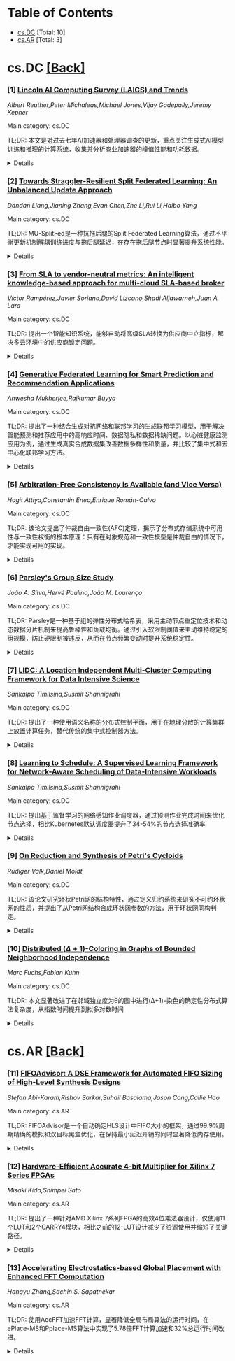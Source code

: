 <div id=toc></div>

# Table of Contents

- [cs.DC](#cs.DC) [Total: 10]
- [cs.AR](#cs.AR) [Total: 3]


<div id='cs.DC'></div>

# cs.DC [[Back]](#toc)

### [1] [Lincoln AI Computing Survey (LAICS) and Trends](https://arxiv.org/abs/2510.20931)
*Albert Reuther,Peter Michaleas,Michael Jones,Vijay Gadepally,Jeremy Kepner*

Main category: cs.DC

TL;DR: 本文是对过去七年AI加速器和处理器调查的更新，重点关注生成式AI模型训练和推理的计算系统，收集并分析商业加速器的峰值性能和功耗数据。


<details>
  <summary>Details</summary>
Motivation: 由于生成式AI模型在过去一年受到极大关注，需要更新AI加速器和处理器的调查数据，以反映当前计算系统的发展状况。

Method: 延续传统方法，收集公开宣布的商业加速器的峰值性能和功耗数据，在散点图上绘制并分析趋势，按市场细分进行分组展示，新增计算架构分类。

Result: 更新了林肯AI计算调查(LAICS)，包含新加速器的简要描述，提供了性能-功耗散点图和各细分市场的放大视图。

Conclusion: 这项年度调查持续跟踪AI加速器的发展趋势，为理解生成式AI计算系统的演进提供了有价值的参考。

Abstract: In the past year, generative AI (GenAI) models have received a tremendous
amount of attention, which in turn has increased attention to computing systems
for training and inference for GenAI. Hence, an update to this survey is due.
This paper is an update of the survey of AI accelerators and processors from
past seven years, which is called the Lincoln AI Computing Survey -- LAICS
(pronounced "lace"). This multi-year survey collects and summarizes the current
commercial accelerators that have been publicly announced with peak performance
and peak power consumption numbers. In the same tradition of past papers of
this survey, the performance and power values are plotted on a scatter graph,
and a number of dimensions and observations from the trends on this plot are
again discussed and analyzed. Market segments are highlighted on the scatter
plot, and zoomed plots of each segment are also included. A brief description
of each of the new accelerators that have been added in the survey this year is
included, and this update features a new categorization of computing
architectures that implement each of the accelerators.

</details>


### [2] [Towards Straggler-Resilient Split Federated Learning: An Unbalanced Update Approach](https://arxiv.org/abs/2510.21155)
*Dandan Liang,Jianing Zhang,Evan Chen,Zhe Li,Rui Li,Haibo Yang*

Main category: cs.DC

TL;DR: MU-SplitFed是一种抗拖后腿的Split Federated Learning算法，通过不平衡更新机制解耦训练进度与拖后腿延迟，在存在拖后腿节点时显著提升系统性能。


<details>
  <summary>Details</summary>
Motivation: Split Federated Learning结合了联邦学习的并行性和分割学习的计算卸载优势，但受到分布式系统中拖后腿问题的严重影响。由于分割服务器与客户端之间的依赖关系，服务器模型更新需要等待客户端激活，这种同步要求导致显著时间延迟，拖后腿成为系统可扩展性和效率的关键瓶颈。

Method: 提出MU-SplitFed算法，采用零阶优化方法，通过简单而有效的不平衡更新机制，使服务器在每轮客户端通信中执行τ次本地更新，从而将训练进度与拖后腿延迟解耦。

Result: 对于非凸目标函数，MU-SplitFed实现了O(√(d/(τT)))的收敛速率，在通信轮次上获得了τ倍的线性加速。实验表明，在存在拖后腿节点的情况下，MU-SplitFed始终优于基线方法，并通过自适应调整τ有效减轻拖后腿影响。

Conclusion: MU-SplitFed通过不平衡更新机制成功解决了Split Federated Learning中的拖后腿问题，显著提升了系统的可扩展性和训练效率，为边缘设备上的分布式学习提供了有效的解决方案。

Abstract: Split Federated Learning (SFL) enables scalable training on edge devices by
combining the parallelism of Federated Learning (FL) with the computational
offloading of Split Learning (SL). Despite its great success, SFL suffers
significantly from the well-known straggler issue in distributed learning
systems. This problem is exacerbated by the dependency between Split Server and
clients: the Split Server side model update relies on receiving activations
from clients. Such synchronization requirement introduces significant time
latency, making straggler a critical bottleneck to the scalability and
efficiency of the system. To mitigate this problem, we propose MU-SplitFed, a
straggler-resilient SFL algorithm in zeroth-order optimization that decouples
training progress from straggler delays via a simple yet effective unbalanced
update mechanism.
  By enabling the server to perform $\tau$ local updates per client round,
MU-SplitFed achieves a convergence rate of $O(\sqrt{d/(\tau T)})$ for
non-convex objectives, demonstrating a linear speedup of $\tau$ in
communication rounds. Experiments demonstrate that MU-SplitFed consistently
outperforms baseline methods with the presence of stragglers and effectively
mitigates their impact through adaptive tuning of $\tau$. The code for this
project is available at https://github.com/Johnny-Zip/MU-SplitFed.

</details>


### [3] [From SLA to vendor-neutral metrics: An intelligent knowledge-based approach for multi-cloud SLA-based broker](https://arxiv.org/abs/2510.21173)
*Víctor Rampérez,Javier Soriano,David Lizcano,Shadi Aljawarneh,Juan A. Lara*

Main category: cs.DC

TL;DR: 提出一个智能知识系统，能够自动将高级SLA转换为供应商中立指标，解决多云环境中的供应商锁定问题。


<details>
  <summary>Details</summary>
Motivation: 云消费者缺乏专业知识来实施确保服务级别合规的机制，且不同云提供商使用不同的低级指标，导致供应商锁定，阻碍多云环境的优势发挥。

Method: 开发智能知识系统自动翻译高级SLA为供应商中立指标条件，定义供应商中立指标集并解释如何在各云提供商中测量，通过IaaS和PaaS用例在多云环境中验证。

Result: 评估显示两种解决方案的互补性使云消费者能够自动透明地在多云环境中利用多个应用领域，得到云专家认可。

Conclusion: 该解决方案成功解决了多云环境中的SLA翻译和供应商锁定问题，使云消费者能够充分利用多云优势。

Abstract: Cloud computing has been consolidated as a support for the vast majority of
current and emerging technologies. However, there are some barriers that
prevent the exploitation of the full potential of this technology. First, the
major cloud providers currently put the onus of implementing the mechanisms
that ensure compliance with the desired service levels on cloud consumers.
However, consumers do not have the required expertise. Since each cloud
provider exports a different set of low-level metrics, the strategies defined
to ensure compliance with the established service-level agreement (SLA) are
bound to a particular cloud provider. This fosters provider lock-in and
prevents consumers from benefiting from the advantages of multi-cloud
environments. This paper presents a solution to the problem of automatically
translating SLAs into objectives expressed as metrics that can be measured
across multiple cloud providers. First, we propose an intelligent
knowledge-based system capable of automatically translating high-level SLAs
defined by cloud consumers into a set of conditions expressed as vendor-neutral
metrics, providing feedback to cloud consumers (intelligent tutoring system).
Secondly, we present the set of vendor-neutral metrics and explain how they can
be measured for the different cloud providers. Finally, we report a validation
based on two use cases (IaaS and PaaS) in a multi-cloud environment formed by
leading cloud providers. This evaluation has demonstrated that, thanks to the
complementarity of the two solutions, cloud consumers can automatically and
transparently exploit the multi-cloud in many application domains, as endorsed
by the cloud experts consulted in the course of this study.

</details>


### [4] [Generative Federated Learning for Smart Prediction and Recommendation Applications](https://arxiv.org/abs/2510.21183)
*Anwesha Mukherjee,Rajkumar Buyya*

Main category: cs.DC

TL;DR: 提出了一种结合生成对抗网络和联邦学习的生成联邦学习模型，用于解决智能预测和推荐应用中的高响应时间、数据隐私和数据稀缺问题。以心脏健康监测应用为例，通过生成真实合成数据集改善数据多样性和质量，并比较了集中式和去中心化联邦学习方法。


<details>
  <summary>Details</summary>
Motivation: 解决智能预测和推荐应用面临的三个主要挑战：高响应时间、数据隐私泄露风险以及数据稀缺和类别不平衡问题。

Method: 提出生成联邦学习框架，结合生成对抗网络生成真实合成数据集进行数据增强，并在边缘计算环境中实现集中式和去中心化联邦学习。集中式方法中边缘节点与中央服务器通信构建全局和个性化模型，去中心化方法中边缘节点直接交换模型更新。

Result: 提出的框架在心脏健康监测应用中表现优于现有方法：预测准确率比传统框架提高12%，响应时间比纯云系统减少73%。

Conclusion: 生成联邦学习框架能有效解决数据隐私、数据稀缺和响应时间问题，在智能医疗监测应用中具有显著优势。

Abstract: This paper proposes a generative adversarial network and federated
learning-based model to address various challenges of the smart prediction and
recommendation applications, such as high response time, compromised data
privacy, and data scarcity. The integration of the generative adversarial
network and federated learning is referred to as Generative Federated Learning
(GFL). As a case study of the proposed model, a heart health monitoring
application is considered. The realistic synthetic datasets are generated using
the generated adversarial network-based proposed algorithm for improving data
diversity, data quality, and data augmentation, and remove the data scarcity
and class imbalance issues. In this paper, we implement the centralized and
decentralized federated learning approaches in an edge computing paradigm. In
centralized federated learning, the edge nodes communicate with the central
server to build the global and personalized local models in a collaborative
manner. In the decentralized federated learning approach, the edge nodes
communicate among themselves to exchange model updates for collaborative
training. The comparative study shows that the proposed framework outperforms
the existing heart health monitoring applications. The results show that using
the proposed framework (i) the prediction accuracy is improved by 12% than the
conventional framework, and (ii) the response time is reduced by 73% than the
conventional cloud-only system.

</details>


### [5] [Arbitration-Free Consistency is Available (and Vice Versa)](https://arxiv.org/abs/2510.21304)
*Hagit Attiya,Constantin Enea,Enrique Román-Calvo*

Main category: cs.DC

TL;DR: 该论文提出了仲裁自由一致性(AFC)定理，揭示了分布式存储系统中可用性与一致性权衡的根本原理：只有在对象规范和一致性模型是仲裁自由的情况下，才能实现可用的实现。


<details>
  <summary>Details</summary>
Motivation: 经典结果如CAP定理只描述了读写接口的极端情况，缺乏对对象语义和一致性模型组合的精确解释。需要开发一个通用框架来理解哪些组合允许可用实现。

Method: 开发了一个通用语义框架，将操作语义和一致性模型结合在存储规范中。该框架涵盖多种对象类型和一致性模型。

Result: 证明了仲裁自由一致性定理：对象规范在一致性模型中允许可用实现当且仅当它是仲裁自由的，即不需要总仲裁顺序来解决可见性或读取依赖。

Conclusion: AFC定理统一并推广了先前结果，揭示了仲裁自由性是划分无协调一致性与固有同步行为的基本属性。

Abstract: The fundamental tension between \emph{availability} and \emph{consistency}
shapes the design of distributed storage systems. Classical results capture
extreme points of this trade-off: the CAP theorem shows that strong models like
linearizability preclude availability under partitions, while weak models like
causal consistency remain implementable without coordination. These theorems
apply to simple read-write interfaces, leaving open a precise explanation of
the combinations of object semantics and consistency models that admit
available implementations.
  This paper develops a general semantic framework in which storage
specifications combine operation semantics and consistency models. The
framework encompasses a broad range of objects (key-value stores, counters,
sets, CRDTs, and transactional databases) and consistency models (from causal
consistency and sequential consistency to snapshot isolation and transactional
and non-transactional SQL).
  Within this framework, we prove the \emph{Arbitration-Free Consistency} (AFC)
theorem, showing that an object specification within a consistency model admits
an available implementation if and only if it is \emph{arbitration-free}, that
is, it does not require a total arbitration order to resolve visibility or read
dependencies.
  The AFC theorem unifies and generalizes previous results, revealing
arbitration-freedom as the fundamental property that delineates
coordination-free consistency from inherently synchronized behavior.

</details>


### [6] [Parsley's Group Size Study](https://arxiv.org/abs/2510.21348)
*João A. Silva,Hervé Paulino,João M. Lourenço*

Main category: cs.DC

TL;DR: Parsley是一种基于组的弹性分布式哈希表，采用主动节点重定位技术和动态数据分片机制来提高鲁棒性和负载均衡。通过引入软限制阈值来主动维持稳定的组规模，防止硬限制被违反，从而在节点频繁变动时提升系统稳定性。


<details>
  <summary>Details</summary>
Motivation: 现有分布式哈希表系统通常没有充分论证组规模限制参数的合理性，这可能导致系统在节点变动时性能下降。Parsley旨在通过系统化的参数分析来优化组规模管理，提高系统在动态环境中的稳定性。

Method: 采用预emptive节点重定位技术和动态数据分片机制，引入软限制阈值作为硬限制的缓冲区。通过系统化的覆盖网络特性研究来分析参数对性能和可扩展性的影响，包括拓扑操作、大组行为观察和权衡分析。

Result: 研究提供了对所选配置值的合理解释，展示了软限制如何帮助系统在节点变动时保持稳定。通过主动预防硬限制违规，系统在节点频繁加入和离开时表现出更好的鲁棒性。

Conclusion: Parsley通过引入软限制和系统化的参数分析，为分布式哈希表的组规模管理提供了更可靠的方法。这种方法能够显著提高系统在动态环境中的稳定性和性能，为类似系统的参数配置提供了理论基础。

Abstract: Parsley is a resilient group-based Distributed Hash Table that incorporates a
preemptive peer relocation technique and a dynamic data sharding mechanism to
enhance robustness and balance. In addition to the hard limits on group size,
defined by minimum and maximum thresholds, Parsley introduces two soft limits
that define a target interval for maintaining stable group sizes. These soft
boundaries allow the overlay to take proactive measures to prevent violations
of the hard limits, improving system stability under churn. This work provides
an in-depth analysis of the rationale behind the parameter values adopted for
Parsley's evaluation. Unlike related systems, which specify group size limits
without justification, we conduct a systematic overlay characterization study
to understand the effects of these parameters on performance and scalability.
The study examines topology operations, the behavior of large groups, and the
overall trade-offs observed, offering a grounded explanation for the chosen
configuration values.

</details>


### [7] [LIDC: A Location Independent Multi-Cluster Computing Framework for Data Intensive Science](https://arxiv.org/abs/2510.21373)
*Sankalpa Timilsina,Susmit Shannigrahi*

Main category: cs.DC

TL;DR: 提出了一种使用语义名称的分布式控制平面，用于在地理分散的计算集群上放置计算任务，替代传统的集中式控制器方法。


<details>
  <summary>Details</summary>
Motivation: 当前基于Kubernetes等集中式控制器的计算放置方法不适合多组织协作环境，且工作流通常需要针对单一平台的手动配置，无法适应基础设施的动态变化。

Method: 使用语义名称将计算任务与命名的Kubernetes服务端点进行匹配，实现去中心化的控制平面。

Result: 该方法使计算作业的放置与位置无关，允许任何具有足够资源的集群执行计算，并支持动态计算放置而无需预先了解集群位置或预定义配置。

Conclusion: 基于语义名称的分布式控制平面为地理分布式计算平台提供了更灵活、适应性更强的计算放置解决方案。

Abstract: Scientific communities are increasingly using geographically distributed
computing platforms. The current methods of compute placement predominantly use
logically centralized controllers such as Kubernetes (K8s) to match tasks to
available resources. However, this centralized approach is unsuitable in
multi-organizational collaborations. Furthermore, workflows often need to use
manual configurations tailored for a single platform and cannot adapt to
dynamic changes across infrastructure. Our work introduces a decentralized
control plane for placing computations on geographically dispersed compute
clusters using semantic names. We assign semantic names to computations to
match requests with named Kubernetes (K8s) service endpoints. We show that this
approach provides multiple benefits. First, it allows placement of
computational jobs to be independent of location, enabling any cluster with
sufficient resources to execute the computation. Second, it facilitates dynamic
compute placement without requiring prior knowledge of cluster locations or
predefined configurations.

</details>


### [8] [Learning to Schedule: A Supervised Learning Framework for Network-Aware Scheduling of Data-Intensive Workloads](https://arxiv.org/abs/2510.21419)
*Sankalpa Timilsina,Susmit Shannigrahi*

Main category: cs.DC

TL;DR: 提出基于监督学习的网络感知作业调度器，通过预测作业完成时间来优化节点选择，相比Kubernetes默认调度器提升了34-54%的节点选择准确率


<details>
  <summary>Details</summary>
Motivation: 分布式云环境中网络拥塞、带宽不对称和节点间数据混洗等因素导致应用性能下降，传统基于CPU/内存的主机级指标无法捕捉这些网络条件，导致调度决策不佳

Method: 使用监督学习预测候选作业的完成时间，通过预测-排序机制收集所有节点的实时遥测数据，使用训练好的监督模型估计每个节点的作业持续时间并进行排序选择最佳放置位置

Result: 在FABRIC测试平台上部署的地理分布式Kubernetes集群上评估，运行网络密集型Spark工作负载，相比仅基于当前资源可用性的默认Kubernetes调度器，节点选择准确率提高了34-54%

Conclusion: 该工作的创新点在于展示了监督学习在多地集群上实现实时网络感知作业调度的可行性

Abstract: Distributed cloud environments hosting data-intensive applications often
experience slowdowns due to network congestion, asymmetric bandwidth, and
inter-node data shuffling. These factors are typically not captured by
traditional host-level metrics like CPU or memory. Scheduling without
accounting for these conditions can lead to poor placement decisions, longer
data transfers, and suboptimal job performance. We present a network-aware job
scheduler that uses supervised learning to predict the completion time of
candidate jobs. Our system introduces a prediction-and-ranking mechanism that
collects real-time telemetry from all nodes, uses a trained supervised model to
estimate job duration per node, and ranks them to select the best placement. We
evaluate the scheduler on a geo-distributed Kubernetes cluster deployed on the
FABRIC testbed by running network-intensive Spark workloads. Compared to the
default Kubernetes scheduler, which makes placement decisions based on current
resource availability alone, our proposed supervised scheduler achieved 34-54%
higher accuracy in selecting optimal nodes for job placement. The novelty of
our work lies in the demonstration of supervised learning for real-time,
network-aware job scheduling on a multi-site cluster.

</details>


### [9] [On Reduction and Synthesis of Petri's Cycloids](https://arxiv.org/abs/2510.21493)
*Rüdiger Valk,Daniel Moldt*

Main category: cs.DC

TL;DR: 该论文研究环状Petri网的结构特性，通过定义归约系统来研究不可约环状网的性质，并提出了从Petri网结构合成环状网参数的方法，用于环状网同构判定。


<details>
  <summary>Details</summary>
Motivation: 环状网是Petri网的特殊类型，用于建模动作和事件过程，是Petri一般系统理论的基础。通过四个参数提供代数形式来描述强同步顺序过程，需要进一步研究其结构特性。

Method: 定义了类似重写系统的环状网归约系统，证明了不可约环状网的性质，推导了从Petri网结构合成环状网参数的方法。

Result: 开发了环状网同构判定的高效决策程序，实现了从网络结构到代数参数的转换。

Conclusion: 提出的归约系统和参数合成方法为环状网的结构分析和同构判定提供了有效的理论工具。

Abstract: Cycloids are particular Petri nets for modelling processes of actions and
events, belonging to the fundaments of Petri's general systems theory. Defined
by four parameters they provide an algebraic formalism to describe strongly
synchronized sequential processes. To further investigate their structure,
reduction systems of cycloids are defined in the style of rewriting systems and
properties of irreducible cycloids are proved. In particular the synthesis of
cycloid parameters from their Petri net structure is derived, leading to an
efficient method for a decision procedure for cycloid isomorphism.

</details>


### [10] [Distributed $(Δ+1)$-Coloring in Graphs of Bounded Neighborhood Independence](https://arxiv.org/abs/2510.21549)
*Marc Fuchs,Fabian Kuhn*

Main category: cs.DC

TL;DR: 本文显著改进了在邻域独立度为θ的图中进行(Δ+1)-染色的确定性分布式算法复杂度，从指数时间提升到拟多对数时间


<details>
  <summary>Details</summary>
Motivation: 分布式染色问题是分布式图算法中的关键问题，但确定(Δ+1)-染色的确定性复杂度仍是重要开放问题。本文旨在研究特定图族中该问题的复杂度改进

Method: 利用图的邻域独立性θ特性，设计新的分布式算法，将时间复杂度从2^O(√logΔ)改进为(θ·logΔ)^O(loglogΔ/logloglogΔ)

Result: 在邻域独立性θ为多对数级别的图中，(Δ+1)-染色可在拟多对数时间内完成，同时发现超图边染色方法在秩≥3时失效

Conclusion: 本文显著推进了对(Δ+1)-染色确定性复杂度的理解，为特定图族提供了更快的算法，并揭示了现有方法的局限性

Abstract: The distributed coloring problem is arguably one of the key problems studied
in the area of distributed graph algorithms. The most standard variant of the
problem asks for a proper vertex coloring of a graph with $\Delta+1$ colors,
where $\Delta$ is the maximum degree of the graph. Despite an immense amount of
work on distributed coloring problems in the distributed setting, determining
the deterministic complexity of $(\Delta+1)$-coloring in the standard message
passing model remains one of the most important open questions of the area. In
this paper, we aim to improve our understanding of the deterministic complexity
of $(\Delta+1)$-coloring as a function of $\Delta$ in a special family of
graphs for which significantly faster algorithms are already known. The
neighborhood independence $\theta$ of a graph is the maximum number of pairwise
non-adjacent neighbors of some node of the graph. In general, in graphs of
neighborhood independence $\theta=O(1)$ (e.g., line graphs), it is known that
$(\Delta+1)$-coloring can be solved in $2^{O(\sqrt{\log\Delta})}+O(\log^* n)$
rounds. In the present paper, we significantly improve this result, and we show
that in graphs of neighborhood independence $\theta$, a $(\Delta+1)$-coloring
can be computed in $(\theta\cdot\log\Delta)^{O(\log\log\Delta /
\log\log\log\Delta)}+O(\log^* n)$ rounds and thus in quasipolylogarithmic time
in $\Delta$ as long as $\theta$ is at most polylogarithmic in $\Delta$. We also
show that the known approach that leads to a polylogarithmic in $\Delta$
algorithm for $(2\Delta-1)$-edge coloring already fails for edge colorings of
hypergraphs of rank at least $3$.

</details>


<div id='cs.AR'></div>

# cs.AR [[Back]](#toc)

### [11] [FIFOAdvisor: A DSE Framework for Automated FIFO Sizing of High-Level Synthesis Designs](https://arxiv.org/abs/2510.20981)
*Stefan Abi-Karam,Rishov Sarkar,Suhail Basalama,Jason Cong,Callie Hao*

Main category: cs.AR

TL;DR: FIFOAdvisor是一个自动确定HLS设计中FIFO大小的框架，通过99.9%周期精确的模拟和双目标黑盒优化，在保持最小延迟开销的同时显著降低内存使用。


<details>
  <summary>Details</summary>
Motivation: 数据流硬件设计中FIFO通道缓冲区的正确大小调整具有挑战性 - 过小的FIFO会导致停顿和死锁，过大的FIFO会浪费内存。现有方法依赖限制性假设、保守过度分配或缓慢的RTL模拟。

Method: 利用LightningSim（99.9%周期精确模拟器）进行毫秒级增量运行，将FIFO大小调整制定为双目标黑盒优化问题，探索启发式和基于搜索的方法来表征延迟-资源权衡。

Result: 在Stream-HLS设计基准测试中，FIFOAdvisor在保持最小延迟开销的同时显著降低内存使用，相比传统HLS/RTL协同模拟提供显著的运行时加速。

Conclusion: FIFOAdvisor为快速设计空间探索提供了实用解决方案，特别适用于具有数据相关控制流的复杂加速器，能够找到延迟-内存的帕累托最优前沿。

Abstract: Dataflow hardware designs enable efficient FPGA implementations via
high-level synthesis (HLS), but correctly sizing first-in-first-out (FIFO)
channel buffers remains challenging. FIFO sizes are user-defined and balance
latency and area-undersized FIFOs cause stalls and potential deadlocks, while
oversized ones waste memory. Determining optimal sizes is non-trivial: existing
methods rely on restrictive assumptions, conservative over-allocation, or slow
RTL simulations. We emphasize that runtime-based analyses (i.e., simulation)
are the only reliable way to ensure deadlock-free FIFO optimization for
data-dependent designs.
  We present FIFOAdvisor, a framework that automatically determines FIFO sizes
in HLS designs. It leverages LightningSim, a 99.9\% cycle-accurate simulator
supporting millisecond-scale incremental runs with new FIFO configurations.
FIFO sizing is formulated as a dual-objective black-box optimization problem,
and we explore heuristic and search-based methods to characterize the
latency-resource trade-off. FIFOAdvisor also integrates with Stream-HLS, a
framework for optimizing affine dataflow designs lowered from C++, MLIR, or
PyTorch, enabling deeper optimization of FIFOs in these workloads.
  We evaluate FIFOAdvisor on Stream-HLS design benchmarks spanning linear
algebra and deep learning workloads. Our results reveal Pareto-optimal
latency-memory frontiers across optimization strategies. Compared to baseline
designs, FIFOAdvisor achieves much lower memory usage with minimal delay
overhead. Additionally, it delivers significant runtime speedups over
traditional HLS/RTL co-simulation, making it practical for rapid design space
exploration. We further demonstrate its capability on a complex accelerator
with data-dependent control flow.
  Code and results: https://github.com/sharc-lab/fifo-advisor

</details>


### [12] [Hardware-Efficient Accurate 4-bit Multiplier for Xilinx 7 Series FPGAs](https://arxiv.org/abs/2510.21533)
*Misaki Kida,Shimpei Sato*

Main category: cs.AR

TL;DR: 提出了一种针对AMD Xilinx 7系列FPGA的高效4位乘法器设计，仅使用11个LUT和2个CARRY4模块，相比之前的12-LUT设计减少了资源使用并缩短了关键路径。


<details>
  <summary>Details</summary>
Motivation: 随着IoT和边缘推理的普及，需要在查找表(LUT)乘法器中同时优化面积和延迟，以并行实现大量低比特位运算。

Method: 通过重新组织映射到LUT的逻辑函数，减少LUT数量并缩短关键路径，设计仅使用11个LUT和两个CARRY4模块的4位乘法器。

Result: 电路实现了最小资源使用和2.750 ns的关键路径延迟，相比之前的12-LUT设计减少了一个LUT。

Conclusion: 该设计在AMD Xilinx 7系列FPGA上实现了硬件高效的4位乘法器，在资源使用和性能方面都有显著改进。

Abstract: As IoT and edge inference proliferate,there is a growing need to
simultaneously optimize area and delay in lookup-table (LUT)-based multipliers
that implement large numbers of low-bitwidth operations in parallel. This paper
proposes a hardwareefficientaccurate 4-bit multiplier design for AMD Xilinx
7-series FPGAs using only 11 LUTs and two CARRY4 blocks. By reorganizing the
logic functions mapped to the LUTs, the proposed method reduces the LUT count
by one compared with the prior 12-LUT design while also shortening the critical
path. Evaluation confirms that the circuit attains minimal resource usage and a
critical-path delay of 2.750 ns.

</details>


### [13] [Accelerating Electrostatics-based Global Placement with Enhanced FFT Computation](https://arxiv.org/abs/2510.21547)
*Hangyu Zhang,Sachin S. Sapatnekar*

Main category: cs.AR

TL;DR: 使用AccFFT加速FFT计算，显著降低全局布局算法的运行时间，在ePlace-MS和Pplace-MS算法中实现了5.78倍FFT计算加速和32%总运行时间改进。


<details>
  <summary>Details</summary>
Motivation: 现代VLSI设计需要高质量和高效的电路布局，而基于静电学的分析布局方法在可扩展性和解质量方面已有改进，但FFT计算仍是性能瓶颈。

Method: 采用AccFFT加速技术来优化电场计算中的FFT运算，并将其集成到ePlace-MS和Pplace-MS布局算法中。

Result: 实验结果显示FFT计算速度提升5.78倍，总运行时间改善32%，详细布局后缩放半周长线长仅减少1.0%。

Conclusion: AccFFT技术能有效加速全局布局算法，显著减少运行时间同时保持布局质量。

Abstract: Global placement is essential for high-quality and efficient circuit
placement for complex modern VLSI designs. Recent advancements, such as
electrostatics-based analytic placement, have improved scalability and solution
quality. This work demonstrates that using an accelerated FFT technique,
AccFFT, for electric field computation significantly reduces runtime.
Experimental results on standard benchmarks show significant improvements when
incorporated into the ePlace-MS and Pplace-MS algorithms, e.g., a 5.78x speedup
in FFT computation and a 32% total runtime improvement against ePlace-MS, with
1.0% reduction of scaled half-perimeter wirelength after detailed placement.

</details>
